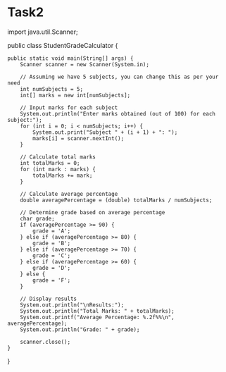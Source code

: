 # Task2
import java.util.Scanner;

public class StudentGradeCalculator {

    public static void main(String[] args) {
        Scanner scanner = new Scanner(System.in);

        // Assuming we have 5 subjects, you can change this as per your need
        int numSubjects = 5;
        int[] marks = new int[numSubjects];

        // Input marks for each subject
        System.out.println("Enter marks obtained (out of 100) for each subject:");
        for (int i = 0; i < numSubjects; i++) {
            System.out.print("Subject " + (i + 1) + ": ");
            marks[i] = scanner.nextInt();
        }

        // Calculate total marks
        int totalMarks = 0;
        for (int mark : marks) {
            totalMarks += mark;
        }

        // Calculate average percentage
        double averagePercentage = (double) totalMarks / numSubjects;

        // Determine grade based on average percentage
        char grade;
        if (averagePercentage >= 90) {
            grade = 'A';
        } else if (averagePercentage >= 80) {
            grade = 'B';
        } else if (averagePercentage >= 70) {
            grade = 'C';
        } else if (averagePercentage >= 60) {
            grade = 'D';
        } else {
            grade = 'F';
        }

        // Display results
        System.out.println("\nResults:");
        System.out.println("Total Marks: " + totalMarks);
        System.out.printf("Average Percentage: %.2f%%\n", averagePercentage);
        System.out.println("Grade: " + grade);

        scanner.close();
    }
}
